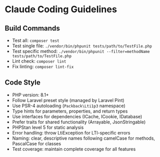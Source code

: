 # Claude Coding Guidelines

## Build Commands
- Test all: `composer test`
- Test single file: `./vendor/bin/phpunit tests/path/to/TestFile.php`
- Test specific method: `./vendor/bin/phpunit --filter=methodName tests/path/to/TestFile.php`
- Lint check: `composer lint`
- Fix linting: `composer lint-fix`

## Code Style
- PHP version: 8.1+
- Follow Laravel preset style (managed by Laravel Pint)
- Use PSR-4 autoloading (`Packback\Lti1p3` namespace)
- Type hints for parameters, properties, and return types
- Use interfaces for dependencies (ICache, ICookie, IDatabase)
- Prefer traits for shared functionality (Arrayable, JsonStringable)
- PHPStan level 5 for static analysis
- Error handling: throw LtiException for LTI-specific errors
- Naming: clear, descriptive names following camelCase for methods, PascalCase for classes
- Test coverage: maintain complete coverage for all features